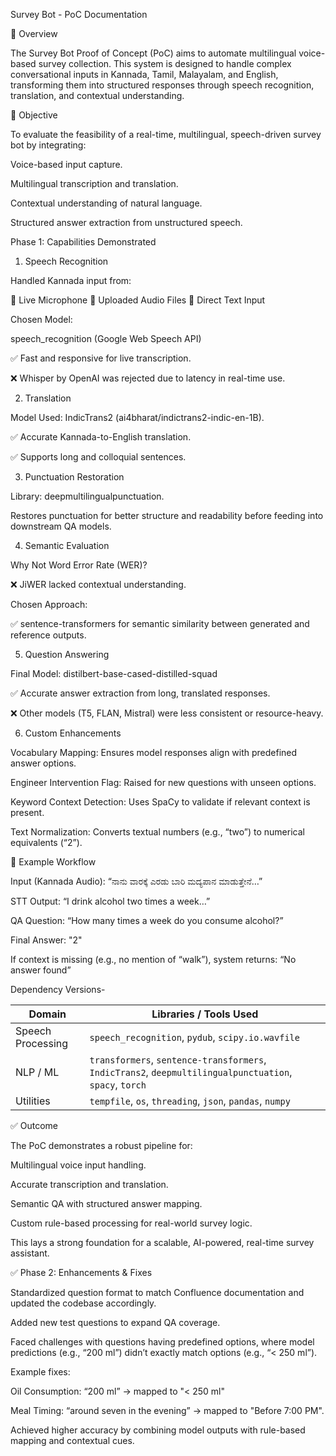 Survey Bot - PoC Documentation

📌 Overview

The Survey Bot Proof of Concept (PoC) aims to automate multilingual voice-based survey collection. This system is designed to handle complex conversational inputs in Kannada, Tamil, Malayalam, and English, transforming them into structured responses through speech recognition, translation, and contextual understanding.

🎯 Objective

To evaluate the feasibility of a real-time, multilingual, speech-driven survey bot by integrating:

Voice-based input capture.

Multilingual transcription and translation.

Contextual understanding of natural language.

Structured answer extraction from unstructured speech.

Phase 1: Capabilities Demonstrated

1. Speech Recognition

Handled Kannada input from:

🎤 Live Microphone
📁 Uploaded Audio Files
📝 Direct Text Input

Chosen Model:

speech_recognition (Google Web Speech API)

✅ Fast and responsive for live transcription.

❌ Whisper by OpenAI was rejected due to latency in real-time use.

2. Translation

Model Used: IndicTrans2 (ai4bharat/indictrans2-indic-en-1B).

✅ Accurate Kannada-to-English translation.

✅ Supports long and colloquial sentences.

3. Punctuation Restoration

Library: deepmultilingualpunctuation.

Restores punctuation for better structure and readability before feeding into downstream QA models.

4. Semantic Evaluation

Why Not Word Error Rate (WER)?

❌ JiWER lacked contextual understanding.

Chosen Approach:

✅ sentence-transformers for semantic similarity between generated and reference outputs.

5. Question Answering

Final Model: distilbert-base-cased-distilled-squad

✅ Accurate answer extraction from long, translated responses.

❌ Other models (T5, FLAN, Mistral) were less consistent or resource-heavy.

6. Custom Enhancements

Vocabulary Mapping: Ensures model responses align with predefined answer options.

Engineer Intervention Flag: Raised for new questions with unseen options.

Keyword Context Detection: Uses SpaCy to validate if relevant context is present.

Text Normalization: Converts textual numbers (e.g., “two”) to numerical equivalents (“2”).

🔄 Example Workflow

Input (Kannada Audio):
“ನಾನು ವಾರಕ್ಕೆ ಎರಡು ಬಾರಿ ಮದ್ಯಪಾನ ಮಾಡುತ್ತೇನೆ…”

STT Output:
“I drink alcohol two times a week…”

QA Question: “How many times a week do you consume alcohol?”

Final Answer: "2"

If context is missing (e.g., no mention of “walk”), system returns: “No answer found”

Dependency Versions-

| Domain            | Libraries / Tools Used                                                                                  |
| ----------------- | ------------------------------------------------------------------------------------------------------- |
| Speech Processing | `speech_recognition`, `pydub`, `scipy.io.wavfile`                                                       |
| NLP / ML          | `transformers`, `sentence-transformers`, `IndicTrans2`, `deepmultilingualpunctuation`, `spacy`, `torch` |
| Utilities         | `tempfile`, `os`, `threading`, `json`, `pandas`, `numpy`                                                |

✅ Outcome

The PoC demonstrates a robust pipeline for:

Multilingual voice input handling.

Accurate transcription and translation.

Semantic QA with structured answer mapping.

Custom rule-based processing for real-world survey logic.

This lays a strong foundation for a scalable, AI-powered, real-time survey assistant.

✅ Phase 2: Enhancements & Fixes

Standardized question format to match Confluence documentation and updated the codebase accordingly.

Added new test questions to expand QA coverage.

Faced challenges with questions having predefined options, where model predictions (e.g., “200 ml”) didn’t exactly match options (e.g., “< 250 ml”).

Example fixes:

Oil Consumption: “200 ml” → mapped to "< 250 ml"

Meal Timing: “around seven in the evening” → mapped to "Before 7:00 PM".

Achieved higher accuracy by combining model outputs with rule-based mapping and contextual cues.
